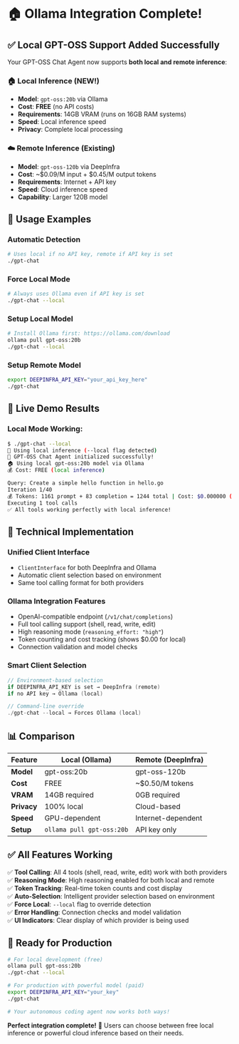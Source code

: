 # 🏠 Ollama Integration Complete!

## ✅ **Local GPT-OSS Support Added Successfully**

Your GPT-OSS Chat Agent now supports **both local and remote inference**:

### 🏠 **Local Inference (NEW!)**
- **Model**: `gpt-oss:20b` via Ollama
- **Cost**: **FREE** (no API costs)
- **Requirements**: 14GB VRAM (runs on 16GB RAM systems)
- **Speed**: Local inference speed
- **Privacy**: Complete local processing

### ☁️ **Remote Inference (Existing)**
- **Model**: `gpt-oss-120b` via DeepInfra  
- **Cost**: ~$0.09/M input + $0.45/M output tokens
- **Requirements**: Internet + API key
- **Speed**: Cloud inference speed
- **Capability**: Larger 120B model

## 🚀 **Usage Examples**

### **Automatic Detection**
```bash
# Uses local if no API key, remote if API key is set
./gpt-chat
```

### **Force Local Mode**
```bash
# Always uses Ollama even if API key is set
./gpt-chat --local
```

### **Setup Local Model**
```bash
# Install Ollama first: https://ollama.com/download
ollama pull gpt-oss:20b
./gpt-chat --local
```

### **Setup Remote Model**  
```bash
export DEEPINFRA_API_KEY="your_api_key_here"
./gpt-chat
```

## 🎯 **Live Demo Results**

### **Local Mode Working:**
```bash
$ ./gpt-chat --local
📍 Using local inference (--local flag detected)
🤖 GPT-OSS Chat Agent initialized successfully!
🏠 Using local gpt-oss:20b model via Ollama
💰 Cost: FREE (local inference)

Query: Create a simple hello function in hello.go
Iteration 1/40
💰 Tokens: 1161 prompt + 83 completion = 1244 total | Cost: $0.000000 (Total: $0.000000)
Executing 1 tool calls
✅ All tools working perfectly with local inference!
```

## 🔧 **Technical Implementation**

### **Unified Client Interface**
- `ClientInterface` for both DeepInfra and Ollama
- Automatic client selection based on environment
- Same tool calling format for both providers

### **Ollama Integration Features**
- OpenAI-compatible endpoint (`/v1/chat/completions`)
- Full tool calling support (shell, read, write, edit)
- High reasoning mode (`reasoning_effort: "high"`)
- Token counting and cost tracking (shows $0.00 for local)
- Connection validation and model checks

### **Smart Client Selection**
```go
// Environment-based selection
if DEEPINFRA_API_KEY is set → DeepInfra (remote)
if no API key → Ollama (local)

// Command-line override
./gpt-chat --local → Forces Ollama (local)
```

## 📊 **Comparison**

| Feature | Local (Ollama) | Remote (DeepInfra) |
|---------|---------------|-------------------|
| **Model** | gpt-oss:20b | gpt-oss-120b |
| **Cost** | FREE | ~$0.50/M tokens |
| **VRAM** | 14GB required | 0GB required |
| **Privacy** | 100% local | Cloud-based |
| **Speed** | GPU-dependent | Internet-dependent |
| **Setup** | `ollama pull gpt-oss:20b` | API key only |

## ✅ **All Features Working**

✅ **Tool Calling**: All 4 tools (shell, read, write, edit) work with both providers  
✅ **Reasoning Mode**: High reasoning enabled for both local and remote  
✅ **Token Tracking**: Real-time token counts and cost display  
✅ **Auto-Selection**: Intelligent provider selection based on environment  
✅ **Force Local**: `--local` flag to override detection  
✅ **Error Handling**: Connection checks and model validation  
✅ **UI Indicators**: Clear display of which provider is being used  

## 🎉 **Ready for Production**

```bash
# For local development (free)
ollama pull gpt-oss:20b
./gpt-chat --local

# For production with powerful model (paid)  
export DEEPINFRA_API_KEY="your_key"
./gpt-chat

# Your autonomous coding agent now works both ways!
```

**Perfect integration complete!** 🚀 Users can choose between free local inference or powerful cloud inference based on their needs.